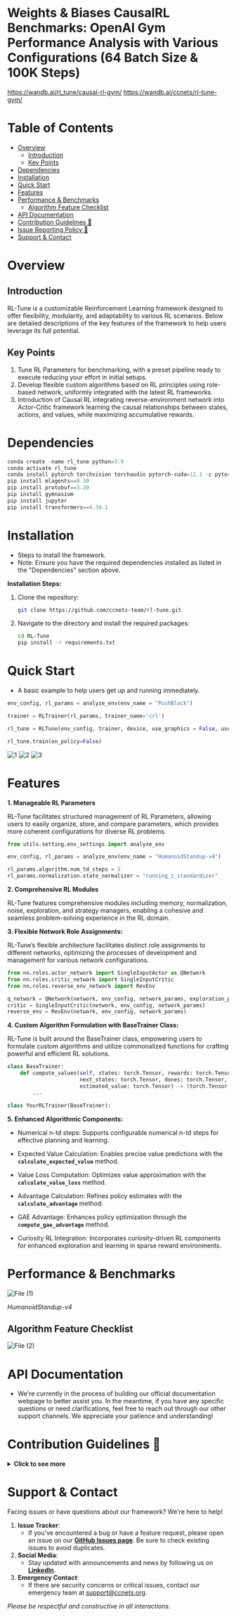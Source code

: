 # Weights & Biases CausalRL Benchmarks: OpenAI Gym Performance Analysis with Various Configurations (64 Batch Size & 100K Steps)
https://wandb.ai/rl_tune/causal-rl-gym/
https://wandb.ai/ccnets/rl-tune-gym/

# Table of Contents

- [Overview](#overview)
   * [Introduction](#introduction)
   * [Key Points](#key-points)
- [Dependencies](#dependencies)
- [Installation](#installation)
- [Quick Start](#quick-start)
- [Features](#features)
- [Performance & Benchmarks](#performance--benchmarks)
  * [Algorithm Feature Checklist](#algorithm-feature-checklist)
- [API Documentation](#api-documentation)
- [Contribution Guidelines 🌟](#contribution-guidelines-)
- [Issue Reporting Policy 🐞](#issue-reporting-policy-)
- [Support & Contact](#support--contact)


# Overview

## **Introduction**

RL-Tune is a customizable Reinforcement Learning framework designed to offer flexibility, modularity, and adaptability to various RL scenarios. Below are detailed descriptions of the key features of the framework to help users leverage its full potential.

## **Key Points**

1. Tune RL Parameters for benchmarking, with a preset pipeline ready to execute reducing your effort in initial setups.
2. Develop flexible custom algorithms based on RL principles using role-based network, uniformly integrated with the latest RL frameworks.
3. Introduction of Causal RL integrating reverse-environment network into Actor-Critic framework learning the causal relationships between states, actions, and values, while maximizing accumulative rewards.

# ****Dependencies****

```python
conda create -name rl_tune python=3.9
conda activate rl_tune
conda install pytorch torchvision torchaudio pytorch-cuda=12.1 -c pytorch -c nvidia
pip install mlagents==0.30
pip install protobuf==3.20
pip install gymnasium
pip install jupyter
pip install transformers==4.34.1
```
# **Installation**

- Steps to install the framework.
- Note: Ensure you have the required dependencies installed as listed in the "Dependencies" section above.

**Installation Steps:**

1. Clone the repository:
    
    ```bash
    git clone https://github.com/ccnets-team/rl-tune.git
    ```
    
2. Navigate to the directory and install the required packages:
    
    ```bash
    cd RL-Tune
    pip install -r requirements.txt
    ```

# **Quick Start**

- A basic example to help users get up and running immediately.

```python
env_config, rl_params = analyze_env(env_name = "PushBlock")

trainer = RLTrainer(rl_params, trainer_name='crl')  

rl_tune = RLTune(env_config, trainer, device, use_graphics = False, use_print = False)

rl_tune.train(on_policy=False)
```
![1](https://github.com/ccnets-team/rl-tune/assets/75417171/4007a1c4-89c4-4727-bddb-4b332fb12bda)
![2](https://github.com/ccnets-team/rl-tune/assets/75417171/bfafafdd-b0f1-4210-866a-bcddfdb8953d)
![3](https://github.com/ccnets-team/rl-tune/assets/75417171/17494f60-ab20-4d93-9ca7-8ea44d6d8fd7)


# Features

**1. Manageable RL Parameters**

RL-Tune facilitates structured management of RL Parameters, allowing users to easily organize, store, and compare parameters, which provides more coherent configurations for diverse RL problems.

```python
from utils.setting.env_settings import analyze_env

env_config, rl_params = analyze_env(env_name = "HumanoidStandup-v4")

rl_params.algorithm.num_td_steps = 5
rl_params.normalization.state_normalizer = "running_z_standardizer"
```

**2. Comprehensive RL Modules**

RL-Tune features comprehensive modules including memory, normalization, noise, exploration, and strategy managers, enabling a cohesive and seamless problem-solving experience in the RL domain.

**3. Flexible Network Role Assignments:**

RL-Tune’s flexible architecture facilitates distinct role assignments to different networks, optimizing the processes of development and management for various network configurations.

```python
from nn.roles.actor_network import SingleInputActor as QNetwork
from nn.roles.critic_network import SingleInputCritic
from nn.roles.reverse_env_network import RevEnv

q_network = QNetwork(network, env_config, network_params, exploration_params)
critic = SingleInputCritic(network, env_config, network_params)
reverse_env = RevEnv(network, env_config, network_params)

```

**4. Custom Algorithm Formulation with BaseTrainer Class:**

RL-Tune is built around the BaseTrainer class, empowering users to formulate custom algorithms and utilize commonalized functions for crafting powerful and efficient RL solutions.

```python
class BaseTrainer:
    def compute_values(self, states: torch.Tensor, rewards: torch.Tensor,
                       next_states: torch.Tensor, dones: torch.Tensor,
                       estimated_value: torch.Tensor) -> (torch.Tensor, torch.Tensor):
		...

class YourRLTrainer(BaseTrainer):
```

**5. Enhanced Algorithmic Components:**
    
- Numerical n-td steps:
Supports configurable numerical n-td steps for effective planning and learning.
    
- Expected Value Calculation:
Enables precise value predictions with the **`calculate_expected_value`** method.
    
- Value Loss Computation:
Optimizes value approximation with the **`calculate_value_loss`** method.
    
- Advantage Calculation:
Refines policy estimates with the **`calculate_advantage`** method.
    
- GAE Advantage:
Enhances policy optimization through the **`compute_gae_advantage`** method.
    
- Curiosity RL Integration:
Incorporates curiosity-driven RL components for enhanced exploration and learning in sparse reward environments.

# **Performance & Benchmarks**
![File (1)](https://github.com/ccnets-team/rl-tune/assets/75417171/e94d7922-1eba-4594-886b-428573bc19c4)

*HumanoidStandup-v4*


## Algorithm Feature Checklist
![File (2)](https://github.com/ccnets-team/rl-tune/assets/75417171/41cd231e-b13c-45a9-b21e-cb4a3ae3ed15)

# **API Documentation**

- We're currently in the process of building our official documentation webpage to better assist you. In the meantime, if you have any specific questions or need clarifications, feel free to reach out through our other support channels. We appreciate your patience and understanding!

# **Contribution Guidelines 🌟**
<details>
  <summary><strong> Click to see more </strong></summary>

  - We warmly welcome contributions from everyone! Here's how you can contribute:

![contribution process](https://github.com/ccnets-team/rl-tune/assets/66022264/34d55b31-5825-4e31-8407-690d00a4e502)

When you submit a Pull Request (PR) to our project, here's the process it goes through:

1. **Initial Check**: We first check if the PR is valid.
    - If not, it's rejected.
    - If valid, it proceeds to review.
2. **Review Process**:
    - If changes are needed, you'll receive feedback. Please make the necessary adjustments to your PR and resubmit. This review-feedback cycle may repeat until the PR is satisfactory.
    - If no changes are needed, the PR is approved.
3. **Testing**:
    - Approved PRs undergo testing.
    - If tests pass, your PR gets merged! 🎉
    - If tests fail, you'll receive feedback. Adjust your PR accordingly and it will go through the review process again.

Your contributions are invaluable to us. Please ensure you address feedback promptly to streamline the merge process.


# **Issue Reporting Policy 🐞**

Thank you for taking the time to report issues and provide feedback. This helps improve our project for everyone! To ensure that your issue is handled efficiently, please follow the guidelines below:

### **1. Choose the Right Template:**

We provide three issue templates to streamline the reporting process:

1. **Bug Report**: Use this template if you've found a bug or something isn't working as expected. Please provide as much detail as possible to help us reproduce and fix the bug.
2. **Feature Request**: If you have an idea for a new feature or think something could be improved, this is the template to use. Describe the feature, its benefits, and how you envision it.
3. **Custom Issue Template**: For all other issues or general feedback, use this template. Make sure to provide sufficient context and detail.

### **2. Search First:**

Before submitting a new issue, please search the existing issues to avoid duplicates. If you find a similar issue, you can add your information or 👍 the issue to show your support.

### **3. Be Clear and Concise:**

- **Title**: Use a descriptive title that summarizes the issue.
- **Description**: Provide as much detail as necessary, but try to be concise. If reporting a bug, include steps to reproduce, expected behavior, and actual behavior.
- **Screenshots**: If applicable, add screenshots to help explain the issue.

### **4. Use Labels:**

If possible, categorize your issue using the appropriate GitHub labels. This helps us prioritize and address issues faster.

### **5. Stay Engaged:**

After submitting an issue, please check back periodically. Maintainers or other contributors may ask for further information or provide updates.

Thank you for helping improve our project! Your feedback and contributions are invaluable.


</details>


# **Support & Contact**

Facing issues or have questions about our framework? We're here to help!

1. **Issue Tracker**:
    - If you've encountered a bug or have a feature request, please open an issue on our **[GitHub Issues page](https://github.com/ccnets-team/rl-tune/issues)**. Be sure to check existing issues to avoid duplicates.
2. **Social Media**:
    - Stay updated with announcements and news by following us on **[LinkedIn](https://www.linkedin.com/company/ccnets)**.
3. **Emergency Contact**:
    - If there are security concerns or critical issues, contact our emergency team at support@ccnets.org.

*Please be respectful and constructive in all interactions.*

